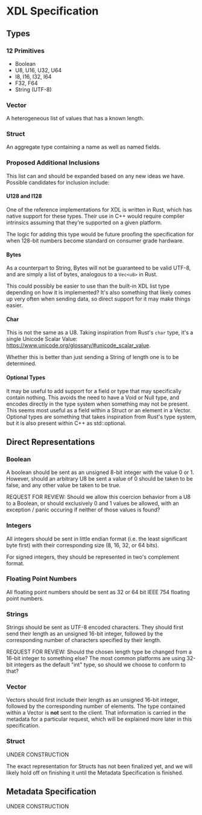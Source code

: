 # XDL Specification

## Types

### 12 Primitives

- Boolean
- U8, U16, U32, U64
- I8, I16, I32, I64
- F32, F64
- String (UTF-8)

### Vector

A heterogeneous list of values that has a known length.

### Struct

An aggregate type containing a name as well as named fields.

### Proposed Additional Inclusions

This list can and should be expanded based on any new ideas we have. Possible
candidates for inclusion include:

#### U128 and I128

One of the reference implementations for XDL is written in Rust, which has
native support for these types. Their use in C++ would require compiler
intrinsics assuming that they're supported on a given platform.

The logic for adding this type would be future proofing the specification for
when 128-bit numbers become standard on consumer grade hardware.

#### Bytes

As a counterpart to String, Bytes will not be guaranteed to be valid UTF-8, and
are simply a list of bytes, analogous to a `Vec<u8>` in Rust.

This could possibly be easier to use than the built-in XDL list type depending
on how it is implemented? It's also something that likely comes up very often
when sending data, so direct support for it may make things easier.

#### Char

This is not the same as a U8. Taking inspiration from Rust's `char` type, it's a
single Unicode Scalar Value:
<https://www.unicode.org/glossary/#unicode_scalar_value>.

Whether this is better than just sending a String of length one is to be
determined.

#### Optional Types

It may be useful to add support for a field or type that may specifically
contain nothing. This avoids the need to have a Void or Null type, and encodes
directly in the type system when something may not be present. This seems most
useful as a field within a Struct or an element in a Vector. Optional types are
something that takes inspiration from Rust's type system, but it is also present
within C++ as std::optional.

## Direct Representations

### Boolean

A boolean should be sent as an unsigned 8-bit integer with the value 0 or 1.
However, should an arbitrary U8 be sent a value of 0 should be taken to be
false, and any other value be taken to be true.

REQUEST FOR REVIEW: Should we allow this coercion behavior from a U8 to a
Boolean, or should exclusively 0 and 1 values be allowed, with an exception /
panic occuring if neither of those values is found?

### Integers

All integers should be sent in little endian format (i.e. the least significant
byte first) with their corresponding size (8, 16, 32, or 64 bits).

For signed integers, they should be represented in two's complement format.

### Floating Point Numbers

All floating point numbers should be sent as 32 or 64 bit IEEE 754 floating
point numbers.

### Strings

Strings should be sent as UTF-8 encoded characters. They should first send their
length as an unsigned 16-bit integer, followed by the corresponding number of
characters specified by their length.

REQUEST FOR REVIEW: Should the chosen length type be changed from a 16-bit
integer to something else? The most common platforms are using 32-bit integers
as the default "int" type, so should we choose to conform to that?

### Vector

Vectors should first include their length as an unsigned 16-bit integer,
followed by the corresponding number of elements. The type contained within a
Vector is **not** sent to the client. That information is carried in the
metadata for a particular request, which will be explained more later in this
specification.

### Struct

UNDER CONSTRUCTION

The exact representation for Structs has not been finalized yet, and we will
likely hold off on finishing it until the Metadata Specification is finished.

## Metadata Specification

UNDER CONSTRUCTION
